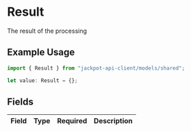 # Result

The result of the processing

## Example Usage

```typescript
import { Result } from "jackpot-api-client/models/shared";

let value: Result = {};
```

## Fields

| Field       | Type        | Required    | Description |
| ----------- | ----------- | ----------- | ----------- |